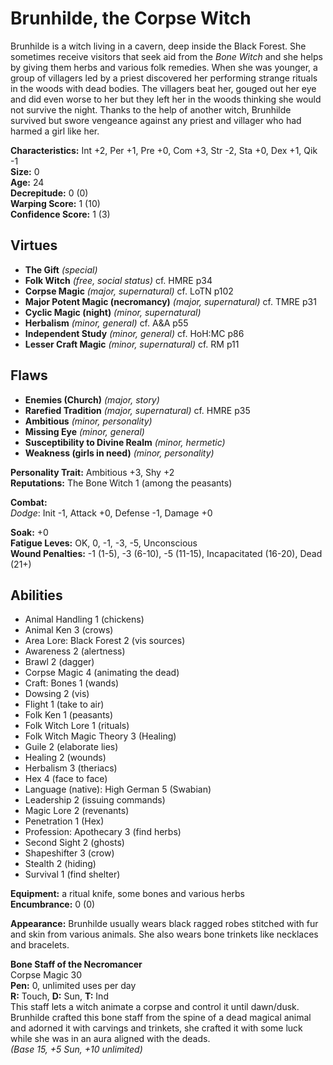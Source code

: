 # Brunhilde, the Corpse Witch

Brunhilde is a witch living in a cavern, deep inside the Black Forest. She sometimes receive visitors that seek aid from the *Bone Witch* and she helps by giving them herbs and various folk remedies. When she was younger, a group of villagers led by a priest discovered her performing strange rituals in the woods with dead bodies. The villagers beat her, gouged out her eye and did even worse to her but they left her in the woods thinking she would not survive the night. Thanks to the help of another witch, Brunhilde survived but swore vengeance against any priest and villager who had harmed a girl like her.

**Characteristics:** Int +2, Per +1, Pre +0, Com +3, Str -2, Sta +0, Dex +1, Qik -1  
**Size:** 0  
**Age:** 24  
**Decrepitude:** 0 (0)  
**Warping Score:** 1 (10)  
**Confidence Score:** 1 (3)

## Virtues

- **The Gift** _(special)_
- **Folk Witch** _(free, social status)_ cf. HMRE p34
- **Corpse Magic** _(major, supernatural)_ cf. LoTN p102
- **Major Potent Magic (necromancy)** _(major, supernatural)_ cf. TMRE p31
- **Cyclic Magic (night)** _(minor, supernatural)_
- **Herbalism** _(minor, general)_ cf. A&A p55
- **Independent Study** _(minor, general)_ cf. HoH:MC p86
- **Lesser Craft Magic** _(minor, supernatural)_ cf. RM p11
 
## Flaws

- **Enemies (Church)** _(major, story)_
- **Rarefied Tradition** _(major, supernatural)_ cf. HMRE p35
- **Ambitious** _(minor, personality)_
- **Missing Eye** _(minor, general)_
- **Susceptibility to Divine Realm** _(minor, hermetic)_
- **Weakness (girls in need)** _(minor, personality)_

**Personality Trait:** Ambitious +3, Shy +2   
**Reputations:** The Bone Witch 1 (among the peasants)

**Combat:**  
*Dodge*: Init -1, Attack +0, Defense -1, Damage +0                                                                                                    

**Soak:** +0  
**Fatigue Leves:** OK, 0, -1, -3, -5, Unconscious  
**Wound Penalties:** -1 (1-5), -3 (6-10), -5 (11-15), Incapacitated (16-20), Dead (21+)

## Abilities

+ Animal Handling 1 (chickens)
+ Animal Ken 3 (crows)
+ Area Lore: Black Forest 2 (vis sources)
+ Awareness 2 (alertness)
+ Brawl 2 (dagger)
+ Corpse Magic 4 (animating the dead)
+ Craft: Bones 1 (wands)
+ Dowsing 2 (vis)
+ Flight 1 (take to air)
+ Folk Ken 1 (peasants)
+ Folk Witch Lore 1 (rituals)
+ Folk Witch Magic Theory 3 (Healing)
+ Guile 2 (elaborate lies)
+ Healing 2 (wounds)
+ Herbalism 3 (theriacs)
+ Hex 4 (face to face)
+ Language (native): High German 5 (Swabian)
+ Leadership 2 (issuing commands)
+ Magic Lore 2 (revenants)
+ Penetration 1 (Hex)
+ Profession: Apothecary 3 (find herbs)
+ Second Sight 2 (ghosts)
+ Shapeshifter 3 (crow)
+ Stealth 2 (hiding)
+ Survival 1 (find shelter)

**Equipment:** a ritual knife, some bones and various herbs  
**Encumbrance:** 0 (0)

**Appearance:** Brunhilde usually wears black ragged robes stitched with fur and skin from various animals. She also wears bone trinkets like necklaces and bracelets.

**Bone Staff of the Necromancer**  
Corpse Magic 30  
**Pen:** 0, unlimited uses per day  
**R:** Touch, **D:** Sun, **T:** Ind  
This staff lets a witch animate a corpse and control it until dawn/dusk. Brunhilde crafted this bone staff from the spine of a dead magical animal and adorned it with carvings and trinkets, she crafted it with some luck while she was in an aura aligned with the deads.  
*(Base 15, +5 Sun, +10 unlimited)*